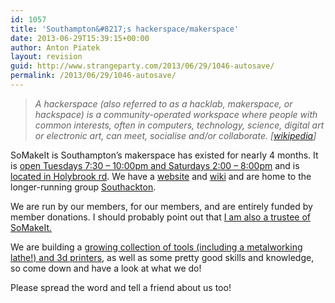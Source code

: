 ```yaml
---
id: 1057
title: 'Southampton&#8217;s hackerspace/makerspace'
date: 2013-06-29T15:39:15+00:00
author: Anton Piatek
layout: revision
guid: http://www.strangeparty.com/2013/06/29/1046-autosave/
permalink: /2013/06/29/1046-autosave/
---
```

> _A hackerspace (also referred to as a hacklab, makerspace, or hackspace) is a community-operated workspace where people with common interests, often in computers, technology, science, digital art or electronic art, can meet, socialise and/or collaborate. [[wikipedia](https://en.wikipedia.org/wiki/Hackerspace)]_

SoMakeIt is Southampton&#8217;s makerspace has existed for nearly 4 months. It is [open Tuesdays 7:30 &#8211; 10:00pm and Saturdays 2:00 &#8211; 8:00pm](http://www.somakeit.org.uk/contact/) and is [located in Holybrook rd](http://www.somakeit.org.uk/contact/). We have a [website](http://www.somakeit.org.uk/) and [wiki](https://wiki.somakeit.org.uk/wiki/Main_Page) and are home to the longer-running group [Southackton](http://southackton.org.uk/).

We are run by our members, for our members, and are entirely funded by member donations. I should probably point out that [I am also a trustee of SoMakeIt.](http://www.somakeit.org.uk/trustees/)

We are building a [growing collection of tools (including a metalworking lathe!) and 3d printers](http://blog.somakeit.org.uk/2013/06/29/new-tools/), as well as some pretty good skills and knowledge, so come down and have a look at what we do!

Please spread the word and tell a friend about us too!

&nbsp;

&nbsp;